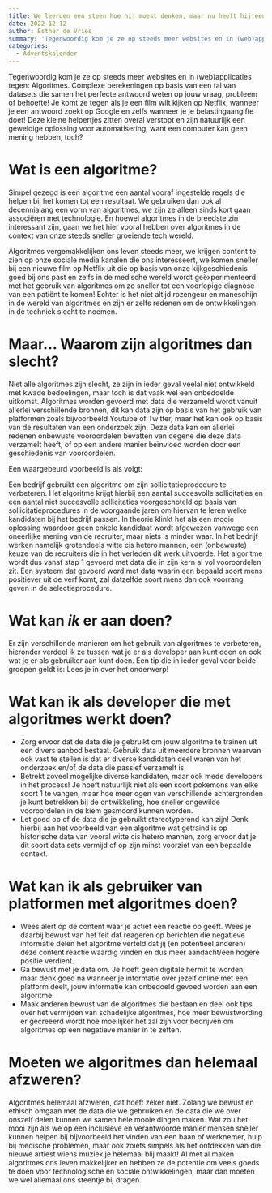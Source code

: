 ```yaml
---
title: We leerden een steen hoe hij moest denken, maar nu heeft hij een paar bevooroordeelde meningen…
date: 2022-12-12
author: Esther de Vries
summary: 'Tegenwoordig kom je ze op steeds meer websites en in (web)applicaties tegen: Algoritmes. Complexe berekeningen op basis van een tal van datasets die samen het perfecte antwoord weten op jouw vraag, probleem of behoefte! Je komt ze tegen als je een film wilt kijken op Netflix, wanneer je een antwoord zoekt op Google en zelfs wanneer je je belastingaangifte doet! Deze kleine helpertjes zitten overal verstopt en zijn natuurlijk een geweldige oplossing voor automatisering, want een computer kan geen mening hebben, toch?'
categories: 
  - Adventskalender
---
```

Tegenwoordig kom je ze op steeds meer websites en in (web)applicaties tegen: Algoritmes. Complexe berekeningen op basis van een tal van datasets die samen het perfecte antwoord weten op jouw vraag, probleem of behoefte! Je komt ze tegen als je een film wilt kijken op Netflix, wanneer je een antwoord zoekt op Google en zelfs wanneer je je belastingaangifte doet! Deze kleine helpertjes zitten overal verstopt en zijn natuurlijk een geweldige oplossing voor automatisering, want een computer kan geen mening hebben, toch?

# Wat is een algoritme?

Simpel gezegd is een algoritme een aantal vooraf ingestelde regels die helpen bij het komen tot een resultaat. We gebruiken dan ook al decennialang een vorm van algoritmes, we zijn ze alleen sinds kort gaan associëren met technologie. En hoewel algoritmes in de breedste zin interessant zijn, gaan we het hier vooral hebben over algoritmes in de context van onze steeds sneller groeiende tech wereld.

Algoritmes vergemakkelijken ons leven steeds meer, we krijgen content te zien op onze sociale media kanalen die ons interesseert, we komen sneller bij een nieuwe film op Netflix uit die op basis van onze kijkgeschiedenis goed bij ons past en zelfs in de medische wereld wordt geëxperimenteerd met het gebruik van algoritmes om zo sneller tot een voorlopige diagnose van een patiënt te komen! Echter is het niet altijd rozengeur en maneschijn in de wereld van algoritmes en zijn er zelfs redenen om de ontwikkelingen in de techniek slecht te noemen.

# Maar… Waarom zijn algoritmes dan slecht?

Niet alle algoritmes zijn slecht, ze zijn in ieder geval veelal niet ontwikkeld met kwade bedoelingen, maar toch is dat vaak wel een onbedoelde uitkomst. Algoritmes worden gevoerd met data die verzameld wordt vanuit allerlei verschillende bronnen, dit kan data zijn op basis van het gebruik van platformen zoals bijvoorbeeld Youtube of Twitter, maar het kan ook op basis van de resultaten van een onderzoek zijn. Deze data kan om allerlei redenen onbewuste vooroordelen bevatten van degene die deze data verzamelt heeft, of op een andere manier beïnvloed worden door een geschiedenis van vooroordelen.

Een waargebeurd voorbeeld is als volgt:

Een bedrijf gebruikt een algoritme om zijn sollicitatieprocedure te verbeteren. Het algoritme krijgt hierbij een aantal succesvolle sollicitaties en een aantal niet succesvolle sollicitaties voorgeschoteld op basis van sollicitatieprocedures in de voorgaande jaren om hiervan te leren welke kandidaten bij het bedrijf passen. In theorie klinkt het als een mooie oplossing waardoor geen enkele kandidaat wordt afgewezen vanwege een oneerlijke mening van de recruiter, maar niets is minder waar. In het bedrijf werken namelijk grotendeels witte cis hetero mannen, een (onbewuste) keuze van de recruiters die in het verleden dit werk uitvoerde. Het algoritme wordt dus vanaf stap 1 gevoerd met data die in zijn kern al vol vooroordelen zit. Een systeem dat gevoerd word met data waarin een bepaald soort mens positiever uit de verf komt, zal datzelfde soort mens dan ook voorrang geven in de selectieprocedure.

# Wat kan *ik* er aan doen?

Er zijn verschillende manieren om het gebruik van algoritmes te verbeteren, hieronder verdeel ik ze tussen wat je er als developer aan kunt doen en ook wat je er als gebruiker aan kunt doen. Een tip die in ieder geval voor beide groepen geldt is: Lees je in over het onderwerp!

# Wat kan ik als developer die met algoritmes werkt doen?

* Zorg ervoor dat de data die je gebruikt om jouw algoritme te trainen uit een divers aanbod bestaat. Gebruik data uit meerdere bronnen waarvan ook vast te stellen is dat er diverse kandidaten deel waren van het onderzoek en/of de data die passief verzamelt is.
* Betrekt zoveel mogelijke diverse kandidaten, maar ook mede developers in het process! Je hoeft natuurlijk niet als een soort pokemons van elke soort 1 te vangen, maar hoe meer ogen van verschillende achtergronden je kunt betrekken bij de ontwikkeling, hoe sneller ongewilde vooroordelen in de kiem gesmoord kunnen worden.
* Let goed op of de data die je gebruikt stereotyperend kan zijn! Denk hierbij aan het voorbeeld van een algoritme wat getraind is op historische data van vooral witte cis hetero mannen, zorg ervoor dat je dit soort data sets vermijd of op zijn minst voorziet van een bepaalde context.

# Wat kan ik als gebruiker van platformen met algoritmes doen?

* Wees alert op de content waar je actief een reactie op geeft. Wees je daarbij bewust van het feit dat reageren op berichten die negatieve informatie delen het algoritme verteld dat jij (en potentieel anderen) deze content reactie waardig vinden en dus meer aandacht/een hogere positie verdient.
* Ga bewust met je data om. Je hoeft geen digitale hermit te worden, maar denk goed na wanneer je informatie over jezelf online met een platform deelt, jouw informatie kan onbedoeld gevoed worden aan een algoritme.
* Maak anderen bewust van de algoritmes die bestaan en deel ook tips over het vermijden van schadelijke algoritmes, hoe meer bewustwording er gecreëerd wordt hoe moeilijker het zal zijn voor bedrijven om algoritmes op een negatieve manier in te zetten.

# Moeten we algoritmes dan helemaal afzweren?

Algoritmes helemaal afzweren, dat hoeft zeker niet. Zolang we bewust en ethisch omgaan met de data die we gebruiken en de data die we over onszelf delen kunnen we samen hele mooie dingen maken. Wat zou het mooi zijn als we op een inclusieve en verantwoorde manier mensen sneller kunnen helpen bij bijvoorbeeld het vinden van een baan of werknemer, hulp bij medische problemen, maar ook zoiets simpels als het ontdekken van die nieuwe artiest wiens muziek je helemaal blij maakt! Al met al maken algoritmes ons leven makkelijker en hebben ze de potentie om veels goeds te doen voor technologische en sociale ontwikkelingen, maar dan moeten we wel allemaal ons steentje bij dragen.
